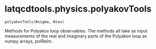 latqcdtools.physics.polyakovTools
=============

`polyakovTools(Nsigma, Ntau)`

Methods for Polyakov loop observables. The methods all take as input measurements of the real and imaginary
parts of the Polyakov loop as numpy arrays, polReIm.

